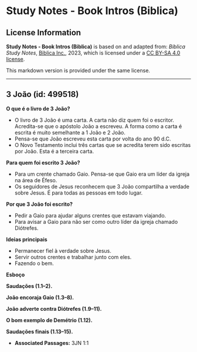# Study Notes - Book Intros (Biblica)

## License Information

**Study Notes - Book Intros (Biblica)** is based on and adapted from: _Biblica Study Notes_, [Biblica Inc.](https://www.biblica.com/), 2023, which is licensed under a [CC BY-SA 4.0 license](https://creativecommons.org/licenses/by-sa/4.0/legalcode.en).

This markdown version is provided under the same license.



--------------------------------

## 3 João (id: 499518)

**O que é o livro de 3 João?**

* O livro de 3 João é uma carta. A carta não diz quem foi o escritor. Acredita\-se que o apóstolo João a escreveu. A forma como a carta é escrita é muito semelhante a 1 João e 2 João.
* Pensa\-se que João escreveu esta carta por volta do ano 90 d.C.
* O Novo Testamento inclui três cartas que se acredita terem sido escritas por João. Esta é a terceira carta.

**Para quem foi escrito 3 João?**

* Para um crente chamado Gaio. Pensa\-se que Gaio era um líder da igreja na área de Éfeso.
* Os seguidores de Jesus reconhecem que 3 João compartilha a verdade sobre Jesus. É para todas as pessoas em todo lugar.

**Por que 3 João foi escrito?**

* Pedir a Gaio para ajudar alguns crentes que estavam viajando.
* Para avisar a Gaio para não ser como outro líder da igreja chamado Diótrefes.

**Ideias principais**

* Permanecer fiel à verdade sobre Jesus.
* Servir outros crentes e trabalhar junto com eles.
* Fazendo o bem.

**Esboço**

**Saudações (1\.1–2\).**

**João encoraja Gaio (1\.3–8\).**

**João adverte contra Diótrefes (1\.9–11\).**

**O bom exemplo de Demétrio (1\.12\).**

**Saudações finais (1\.13–15\).**

* **Associated Passages:** 3JN 1:1

